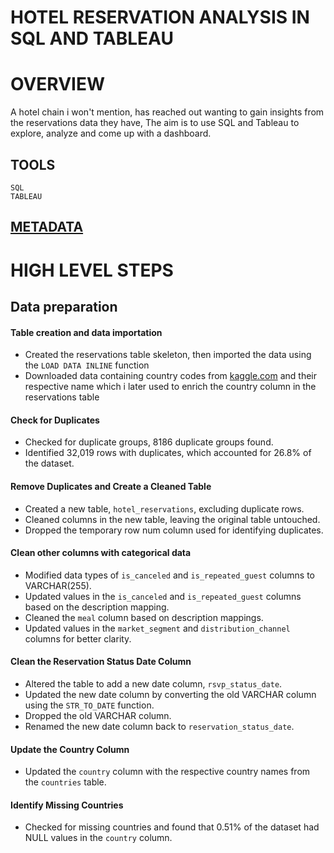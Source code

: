 # HOTEL RESERVATION ANALYSIS IN SQL AND TABLEAU
# OVERVIEW
A hotel chain i won't mention, has reached out wanting to gain insights from the reservations data they have, The aim is to use SQL and Tableau to explore, analyze and come up with a dashboard.
## TOOLS
	SQL 
	TABLEAU 
## [METADATA](https://github.com/WAKIOM/Flit-apprenticeship/blob/master/Hotel-reservations-analysis-in-SQL-and-Tableau/SQL_files/description.md) 
# HIGH LEVEL STEPS
## Data preparation
#### Table creation and data importation
- Created the reservations table skeleton, then imported the data using the `LOAD DATA INLINE` function
- Downloaded data containing country codes from [kaggle.com](https://www.kaggle.com/datasets/juanumusic/countries-iso-codes/data) and their respective name which i later used to enrich the country column in the reservations table

#### Check for Duplicates
- Checked for duplicate groups, 8186 duplicate groups found.
- Identified 32,019 rows with duplicates, which accounted for 26.8% of the dataset.
#### Remove Duplicates and Create a Cleaned Table
- Created a new table, `hotel_reservations`, excluding duplicate rows.
- Cleaned columns in the new table, leaving the original table untouched.
- Dropped the temporary row num column used for identifying duplicates.
#### Clean other columns with categorical data
- Modified data types of `is_canceled` and `is_repeated_guest` columns to VARCHAR(255).
- Updated values in the `is_canceled` and `is_repeated_guest` columns based on the description mapping.
- Cleaned the `meal` column based on description mappings.
- Updated values in the `market_segment` and `distribution_channel` columns for better clarity.
#### Clean the Reservation Status Date Column
- Altered the table to add a new date column, `rsvp_status_date`.
- Updated the new date column by converting the old VARCHAR column using the `STR_TO_DATE` function.
- Dropped the old VARCHAR column.
- Renamed the new date column back to `reservation_status_date`.
#### Update the Country Column
- Updated the `country` column with the respective country names from the `countries` table.
#### Identify Missing Countries
- Checked for missing countries and found that 0.51% of the dataset had NULL values in the `country` column.
